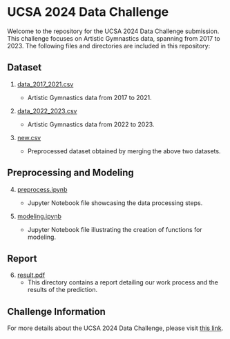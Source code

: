 # UCSA 2024 Data Challenge

Welcome to the repository for the UCSA 2024 Data Challenge submission. This challenge focuses on Artistic Gymnastics data, spanning from 2017 to 2023. The following files and directories are included in this repository:

## Dataset
1. [data_2017_2021.csv](https://github.com/jennlee0102/UCSAS-2024-Data-Challenge/blob/main/dataset/data_2017_2021.csv)
   - Artistic Gymnastics data from 2017 to 2021.

2. [data_2022_2023.csv](https://github.com/jennlee0102/UCSAS-2024-Data-Challenge/blob/main/dataset/data_2022_2023.csv)
   - Artistic Gymnastics data from 2022 to 2023.

3. [new.csv](https://github.com/jennlee0102/UCSAS-2024-Data-Challenge/blob/main/dataset/new.csv)
   - Preprocessed dataset obtained by merging the above two datasets.

## Preprocessing and Modeling
4. [preprocess.ipynb](https://github.com/jennlee0102/UCSAS-2024-Data-Challenge/blob/main/preprocess.ipynb)
   - Jupyter Notebook file showcasing the data processing steps.

5. [modeling.ipynb](modeling.ipynb)
   - Jupyter Notebook file illustrating the creation of functions for modeling.

## Report
6. [result.pdf](https://github.com/jennlee0102/UCSAS-2024-Data-Challenge/blob/main/result.pdf)
   - This directory contains a report detailing our work process and the results of the prediction.

## Challenge Information
For more details about the UCSA 2024 Data Challenge, please visit [this link](https://statds.org/events/ucsas2024/index.html).
